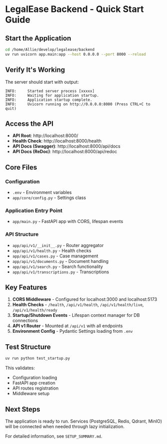 # LegalEase Backend - Quick Start Guide

## Start the Application

```bash
cd /home/Allie/develop/legalease/backend
uv run uvicorn app.main:app --host 0.0.0.0 --port 8000 --reload
```

## Verify It's Working

The server should start with output:
```
INFO:     Started server process [xxxxx]
INFO:     Waiting for application startup.
INFO:     Application startup complete.
INFO:     Uvicorn running on http://0.0.0.0:8000 (Press CTRL+C to quit)
```

## Access the API

- **API Root**: http://localhost:8000/
- **Health Check**: http://localhost:8000/health
- **API Docs (Swagger)**: http://localhost:8000/api/docs
- **API Docs (ReDoc)**: http://localhost:8000/api/redoc

## Core Files

### Configuration
- `.env` - Environment variables
- `app/core/config.py` - Settings class

### Application Entry Point
- `app/main.py` - FastAPI app with CORS, lifespan events

### API Structure
- `app/api/v1/__init__.py` - Router aggregator
- `app/api/v1/health.py` - Health checks
- `app/api/v1/cases.py` - Case management
- `app/api/v1/documents.py` - Document handling
- `app/api/v1/search.py` - Search functionality
- `app/api/v1/transcriptions.py` - Transcriptions

## Key Features

1. **CORS Middleware** - Configured for localhost:3000 and localhost:5173
2. **Health Checks** - `/health`, `/api/v1/health`, `/api/v1/health/live`, `/api/v1/health/ready`
3. **Startup/Shutdown Events** - Lifespan context manager for DB connections
4. **API v1 Router** - Mounted at `/api/v1` with all endpoints
5. **Environment Config** - Pydantic Settings loading from `.env`

## Test Structure

```bash
uv run python test_startup.py
```

This validates:
- Configuration loading
- FastAPI app creation
- API routes registration
- Middleware setup

## Next Steps

The application is ready to run. Services (PostgreSQL, Redis, Qdrant, MinIO) will be connected when needed through lazy initialization.

For detailed information, see `SETUP_SUMMARY.md`.
